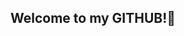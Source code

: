 ## Welcome to my GITHUB!👀

<!---
JadeSprings/JadeSprings is a ✨ special ✨ repository because its `README.md` (this file) appears on your GitHub profile.
You can click the Preview link to take a look at your changes.
--->
